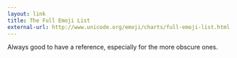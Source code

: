 ```yaml
---
layout: link
title: The Full Emoji List
external-url: http://www.unicode.org/emoji/charts/full-emoji-list.html
---
```


Always good to have a reference, especially for the more obscure ones.
